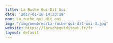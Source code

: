 ```yaml
---
title: La Ruche Qui Dit Oui
date: '2017-01-16 14:33:19'
nom: La ruche qui dit oui
img: "/img/membres/La-ruche-qui-dit-oui-3.jpg"
website: https://laruchequiditoui.fr/fr
layout: default
---
```

